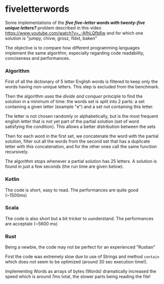 # fiveletterwords

Some implementations of the  ***five five-letter words with twenty-five unique letters?*** problem described in this 
video https://www.youtube.com/watch?v=_-AfhLQfb6w and for which one solution is "jumpy, chivw, grosz, fldxt, baken"

The objective is to compare how different programming languages implement the same algorithm, especially
regarding code readability, conciseness and performances.

### Algorithm

First of all the dictionary of 5 letter English words is filtered to keep only the words having non-unique letters. 
This step is excluded from the benchmark.

Then the algorithm uses the *divide and conquer* principle to find the solution in a minimum of time: the words set is
split into 2 parts: a set containing a given letter (example "e") and a set not containing this letter.

The letter is not chosen randomly or alphabetically, but is the most frequent english letter that is not yet part of the 
partial solution (set of word satisfying the condition). This allows a better distribution between the sets 

Then for each word in the first set, we concatenate the word with the partial solution, filter out all the words from the 
second set that has a duplicate letter with this concatenation, and for the other ones call the same function recursively.

The algorithm stops whenever a partial solution has 25 letters. A solution is found in just a few seconds (the run time 
are given below).


### Kotlin

The code is short, easy to read. The performances are quite good (~1500ms)

### Scala

The code is also short but a bit tricker to uunderstand. The performances are acceptale (~5600 ms)

### Rust

Being a newbie, the code may not be perfect for an experienced "Rustian"

First the code was extremely slow due to use of Strings and method `contain` which does not seem
to be optimized (around 30 sec execution time!).

Implementing Words as arrays of bytes (Words) dramatically increased the speed which is around 7ms total,
the slower parts being reading the file!

